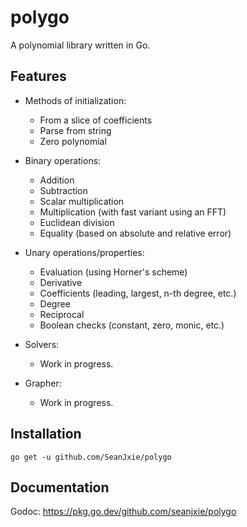 # polygo
A polynomial library written in Go.

## Features
- Methods of initialization:
	- From a slice of coefficients
	- Parse from string
	- Zero polynomial

- Binary operations:
	- Addition
	- Subtraction
	- Scalar multiplication
	- Multiplication (with fast variant using an FFT)
	- Euclidean division
	- Equality (based on absolute and relative error)

- Unary operations/properties:
	- Evaluation (using Horner's scheme)
	- Derivative
	- Coefficients (leading, largest, n-th degree, etc.)
	- Degree
	- Reciprocal 
	- Boolean checks (constant, zero, monic, etc.)

- Solvers:
	- Work in progress.

- Grapher:
	- Work in progress.

## Installation
```
go get -u github.com/SeanJxie/polygo
```

## Documentation
Godoc: https://pkg.go.dev/github.com/seanjxie/polygo


